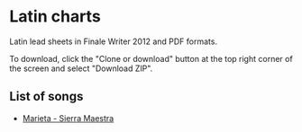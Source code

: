 # Latin charts

Latin lead sheets in Finale Writer 2012 and PDF formats.

To download, click the "Clone or download" button at the top right corner of the screen and select "Download ZIP".

## List of songs
- [Marieta - Sierra Maestra](https://youtu.be/jyv-NM30x5Y?si=4dZ5aV1TkG4lfJ1L)
